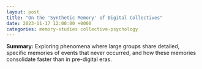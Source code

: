 ```yaml
---
layout: post
title: "On the 'Synthetic Memory' of Digital Collectives"
date: 2023-11-17 12:00:00 +0000
categories: memory-studies collective-psychology
---
```


**Summary:** Exploring phenomena where large groups share detailed, specific memories of events that never occurred, and how these memories consolidate faster than in pre-digital eras.